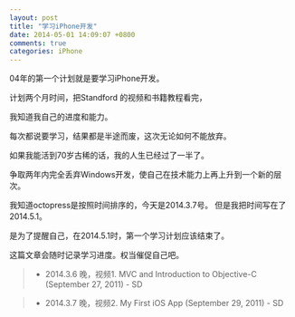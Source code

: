 ```yaml
---
layout: post
title: "学习iPhone开发"
date: 2014-05-01 14:09:07 +0800
comments: true
categories: iPhone
---
```


04年的第一个计划就是要学习iPhone开发。

计划两个月时间，把Standford 的视频和书籍教程看完，

我知道我自己的进度和能力。

每次都说要学习，结果都是半途而废，这次无论如何不能放弃。

如果我能活到70岁古稀的话，我的人生已经过了一半了。

争取两年内完全丢弃Windows开发，使自己在技术能力上再上升到一个新的层次。

我知道octopress是按照时间排序的，今天是2014.3.7号。 但是我把时间写在了2014.5.1。

是为了提醒自己，在2014.5.1时，第一个学习计划应该结束了。

这篇文章会随时记录学习进度。权当催促自己吧。

>* 2014.3.6 晚，视频1. MVC and Introduction to Objective-C (September 27, 2011) - SD

>* 2014.3.7 晚，视频2. My First iOS App (September 29, 2011) - SD